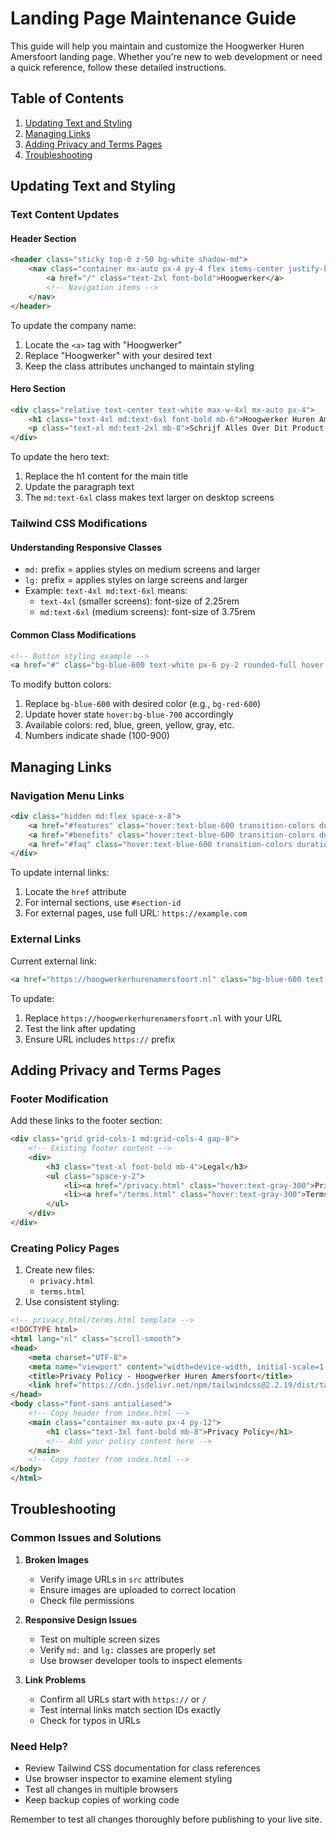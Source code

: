 # Landing Page Maintenance Guide

This guide will help you maintain and customize the Hoogwerker Huren Amersfoort landing page. Whether you're new to web development or need a quick reference, follow these detailed instructions.

## Table of Contents
1. [Updating Text and Styling](#updating-text-and-styling)
2. [Managing Links](#managing-links)
3. [Adding Privacy and Terms Pages](#adding-privacy-and-terms-pages)
4. [Troubleshooting](#troubleshooting)

## Updating Text and Styling

### Text Content Updates

#### Header Section
```html
<header class="sticky top-0 z-50 bg-white shadow-md">
    <nav class="container mx-auto px-4 py-4 flex items-center justify-between">
        <a href="/" class="text-2xl font-bold">Hoogwerker</a>
        <!-- Navigation items -->
    </nav>
</header>
```
To update the company name:
1. Locate the `<a>` tag with "Hoogwerker"
2. Replace "Hoogwerker" with your desired text
3. Keep the class attributes unchanged to maintain styling

#### Hero Section
```html
<div class="relative text-center text-white max-w-4xl mx-auto px-4">
    <h1 class="text-4xl md:text-6xl font-bold mb-6">Hoogwerker Huren Amersfoort</h1>
    <p class="text-xl md:text-2xl mb-8">Schrijf Alles Over Dit Product In Het Nederlands</p>
</div>
```
To update the hero text:
1. Replace the h1 content for the main title
2. Update the paragraph text
3. The `md:text-6xl` class makes text larger on desktop screens

### Tailwind CSS Modifications

#### Understanding Responsive Classes
- `md:` prefix = applies styles on medium screens and larger
- `lg:` prefix = applies styles on large screens and larger
- Example: `text-4xl md:text-6xl` means:
  - `text-4xl` (smaller screens): font-size of 2.25rem
  - `md:text-6xl` (medium screens): font-size of 3.75rem

#### Common Class Modifications
```html
<!-- Button styling example -->
<a href="#" class="bg-blue-600 text-white px-6 py-2 rounded-full hover:bg-blue-700">
```
To modify button colors:
1. Replace `bg-blue-600` with desired color (e.g., `bg-red-600`)
2. Update hover state `hover:bg-blue-700` accordingly
3. Available colors: red, blue, green, yellow, gray, etc.
4. Numbers indicate shade (100-900)

## Managing Links

### Navigation Menu Links
```html
<div class="hidden md:flex space-x-8">
    <a href="#features" class="hover:text-blue-600 transition-colors duration-300">Features</a>
    <a href="#benefits" class="hover:text-blue-600 transition-colors duration-300">Benefits</a>
    <a href="#faq" class="hover:text-blue-600 transition-colors duration-300">FAQ</a>
</div>
```
To update internal links:
1. Locate the `href` attribute
2. For internal sections, use `#section-id`
3. For external pages, use full URL: `https://example.com`

### External Links
Current external link:
```html
<a href="https://hoogwerkerhurenamersfoort.nl" class="bg-blue-600 text-white px-6 py-2">Contact Us</a>
```
To update:
1. Replace `https://hoogwerkerhurenamersfoort.nl` with your URL
2. Test the link after updating
3. Ensure URL includes `https://` prefix

## Adding Privacy and Terms Pages

### Footer Modification
Add these links to the footer section:
```html
<div class="grid grid-cols-1 md:grid-cols-4 gap-8">
    <!-- Existing footer content -->
    <div>
        <h3 class="text-xl font-bold mb-4">Legal</h3>
        <ul class="space-y-2">
            <li><a href="/privacy.html" class="hover:text-gray-300">Privacy Policy</a></li>
            <li><a href="/terms.html" class="hover:text-gray-300">Terms of Service</a></li>
        </ul>
    </div>
</div>
```

### Creating Policy Pages
1. Create new files:
   - `privacy.html`
   - `terms.html`
2. Use consistent styling:
```html
<!-- privacy.html/terms.html template -->
<!DOCTYPE html>
<html lang="nl" class="scroll-smooth">
<head>
    <meta charset="UTF-8">
    <meta name="viewport" content="width=device-width, initial-scale=1.0">
    <title>Privacy Policy - Hoogwerker Huren Amersfoort</title>
    <link href="https://cdn.jsdelivr.net/npm/tailwindcss@2.2.19/dist/tailwind.min.css" rel="stylesheet">
</head>
<body class="font-sans antialiased">
    <!-- Copy header from index.html -->
    <main class="container mx-auto px-4 py-12">
        <h1 class="text-3xl font-bold mb-8">Privacy Policy</h1>
        <!-- Add your policy content here -->
    </main>
    <!-- Copy footer from index.html -->
</body>
</html>
```

## Troubleshooting

### Common Issues and Solutions

1. **Broken Images**
   - Verify image URLs in `src` attributes
   - Ensure images are uploaded to correct location
   - Check file permissions

2. **Responsive Design Issues**
   - Test on multiple screen sizes
   - Verify `md:` and `lg:` classes are properly set
   - Use browser developer tools to inspect elements

3. **Link Problems**
   - Confirm all URLs start with `https://` or `/`
   - Test internal links match section IDs exactly
   - Check for typos in URLs

### Need Help?
- Review Tailwind CSS documentation for class references
- Use browser inspector to examine element styling
- Test all changes in multiple browsers
- Keep backup copies of working code

Remember to test all changes thoroughly before publishing to your live site.